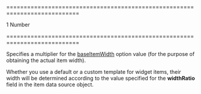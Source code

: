===========================================================================
<!--default-->1<!--/default-->
<!--type-->Number<!--/type-->
===========================================================================

<!--shortDescription-->
Specifies a multiplier for the [baseItemWidth](/Documentation/ApiReference/UI_Widgets/dxTileView/Configuration/#baseItemWidth) option value (for the purpose of obtaining the actual item width).
<!--/shortDescription-->

<!--fullDescription-->
Whether you use a default or a custom template for widget items, their width will be determined according to the value specified for the **widthRatio** field in the item data source object.

<!--/fullDescription-->